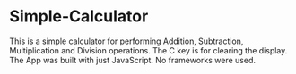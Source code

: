 # Simple-Calculator
This is a simple calculator for performing Addition, Subtraction, Multiplication and Division operations.
The C key is for clearing the display.
The App was built with just JavaScript. No frameworks were used.
